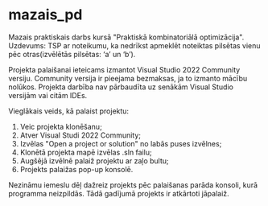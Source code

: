 # mazais_pd
Mazais praktiskais darbs kursā "Praktiskā kombinatoriālā optimizācija".
Uzdevums: TSP ar noteikumu, ka nedrīkst apmeklēt noteiktas pilsētas vienu pēc otras(izvēlētās pilsētas: ‘a’ un ‘b’).

Projekta palaišanai ieteicams izmantot Visual Studio 2022 Community versiju. Community versija ir pieejama bezmaksas, ja to izmanto mācību nolūkos. Projekta darbība nav pārbaudīta uz senākām Visual Studio versijām vai citām IDEs.

Vieglākais veids, kā palaist projektu:
1. Veic projekta klonēšanu;
2. Atver Visual Studi 2022 Community;
3. Izvēlas "Open a project or solution" no labās puses izvēlnes;
4. Klonētā projekta mapē izvēlas .sln failu;
5. Augšējā izvēlnē palaiž projektu ar zaļo bultu;
6. Projekts palaižas pop-up konsolē.

Nezināmu iemeslu dēļ dažreiz projekts pēc palaišanas parāda konsoli, kurā programma neizpildās. Tādā gadījumā projekts ir atkārtoti jāpalaiž.
